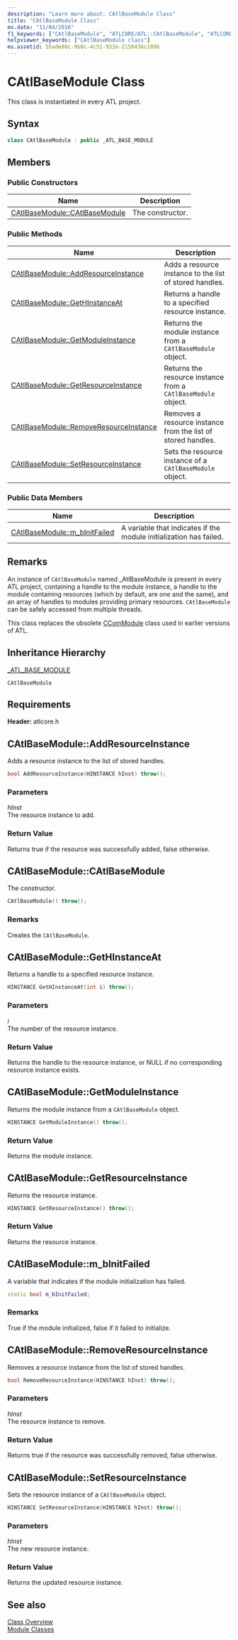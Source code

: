 ```yaml
---
description: "Learn more about: CAtlBaseModule Class"
title: "CAtlBaseModule Class"
ms.date: "11/04/2016"
f1_keywords: ["CAtlBaseModule", "ATLCORE/ATL::CAtlBaseModule", "ATLCORE/ATL::CAtlBaseModule::CAtlBaseModule", "ATLCORE/ATL::CAtlBaseModule::AddResourceInstance", "ATLCORE/ATL::CAtlBaseModule::GetHInstanceAt", "ATLCORE/ATL::CAtlBaseModule::GetModuleInstance", "ATLCORE/ATL::CAtlBaseModule::GetResourceInstance", "ATLCORE/ATL::CAtlBaseModule::RemoveResourceInstance", "ATLCORE/ATL::CAtlBaseModule::SetResourceInstance", "ATLCORE/ATL::CAtlBaseModule::m_bInitFailed"]
helpviewer_keywords: ["CAtlBaseModule class"]
ms.assetid: 55ade80c-9b0c-4c51-933e-2158436c1096
---
```

# CAtlBaseModule Class

This class is instantiated in every ATL project.

## Syntax

```cpp
class CAtlBaseModule : public _ATL_BASE_MODULE
```

## Members

### Public Constructors

|Name|Description|
|----------|-----------------|
|[CAtlBaseModule::CAtlBaseModule](#catlbasemodule)|The constructor.|

### Public Methods

|Name|Description|
|----------|-----------------|
|[CAtlBaseModule::AddResourceInstance](#addresourceinstance)|Adds a resource instance to the list of stored handles.|
|[CAtlBaseModule::GetHInstanceAt](#gethinstanceat)|Returns a handle to a specified resource instance.|
|[CAtlBaseModule::GetModuleInstance](#getmoduleinstance)|Returns the module instance from a `CAtlBaseModule` object.|
|[CAtlBaseModule::GetResourceInstance](#getresourceinstance)|Returns the resource instance from a `CAtlBaseModule` object.|
|[CAtlBaseModule::RemoveResourceInstance](#removeresourceinstance)|Removes a resource instance from the list of stored handles.|
|[CAtlBaseModule::SetResourceInstance](#setresourceinstance)|Sets the resource instance of a `CAtlBaseModule` object.|

### Public Data Members

|Name|Description|
|----------|-----------------|
|[CAtlBaseModule::m_bInitFailed](#m_binitfailed)|A variable that indicates if the module initialization has failed.|

## Remarks

An instance of `CAtlBaseModule` named _AtlBaseModule is present in every ATL project, containing a handle to the module instance, a handle to the module containing resources (which by default, are one and the same), and an array of handles to modules providing primary resources. `CAtlBaseModule` can be safely accessed from multiple threads.

This class replaces the obsolete [CComModule](../../atl/reference/ccommodule-class.md) class used in earlier versions of ATL.

## Inheritance Hierarchy

[_ATL_BASE_MODULE](atl-typedefs.md#_atl_base_module)

`CAtlBaseModule`

## Requirements

**Header:** atlcore.h

## <a name="addresourceinstance"></a> CAtlBaseModule::AddResourceInstance

Adds a resource instance to the list of stored handles.

```cpp
bool AddResourceInstance(HINSTANCE hInst) throw();
```

### Parameters

*hInst*<br/>
The resource instance to add.

### Return Value

Returns true if the resource was successfully added, false otherwise.

## <a name="catlbasemodule"></a> CAtlBaseModule::CAtlBaseModule

The constructor.

```cpp
CAtlBaseModule() throw();
```

### Remarks

Creates the `CAtlBaseModule`.

## <a name="gethinstanceat"></a> CAtlBaseModule::GetHInstanceAt

Returns a handle to a specified resource instance.

```cpp
HINSTANCE GetHInstanceAt(int i) throw();
```

### Parameters

*i*<br/>
The number of the resource instance.

### Return Value

Returns the handle to the resource instance, or NULL if no corresponding resource instance exists.

## <a name="getmoduleinstance"></a> CAtlBaseModule::GetModuleInstance

Returns the module instance from a `CAtlBaseModule` object.

```cpp
HINSTANCE GetModuleInstance() throw();
```

### Return Value

Returns the module instance.

## <a name="getresourceinstance"></a> CAtlBaseModule::GetResourceInstance

Returns the resource instance.

```cpp
HINSTANCE GetResourceInstance() throw();
```

### Return Value

Returns the resource instance.

## <a name="m_binitfailed"></a> CAtlBaseModule::m_bInitFailed

A variable that indicates if the module initialization has failed.

```cpp
static bool m_bInitFailed;
```

### Remarks

True if the module initialized, false if it failed to initialize.

## <a name="removeresourceinstance"></a> CAtlBaseModule::RemoveResourceInstance

Removes a resource instance from the list of stored handles.

```cpp
bool RemoveResourceInstance(HINSTANCE hInst) throw();
```

### Parameters

*hInst*<br/>
The resource instance to remove.

### Return Value

Returns true if the resource was successfully removed, false otherwise.

## <a name="setresourceinstance"></a> CAtlBaseModule::SetResourceInstance

Sets the resource instance of a `CAtlBaseModule` object.

```cpp
HINSTANCE SetResourceInstance(HINSTANCE hInst) throw();
```

### Parameters

*hInst*<br/>
The new resource instance.

### Return Value

Returns the updated resource instance.

## See also

[Class Overview](../../atl/atl-class-overview.md)<br/>
[Module Classes](../../atl/atl-module-classes.md)
